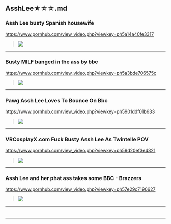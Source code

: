 ## AsshLee★☆☆.md
### Assh Lee busty Spanish housewife
https://www.pornhub.com/view_video.php?viewkey=ph5a14a40fe3317
>![](https://ci.phncdn.com/videos/201711/21/142105242/original/(m=ecuKGgaaaa)(mh=JdSD5h-rZyIrr6yp)11.jpg)
---
### Busty MILF banged in the ass by bbc
https://www.pornhub.com/view_video.php?viewkey=ph5a3bde706575c
>![](https://di.phncdn.com/videos/201712/21/146460372/original/(m=ecuKGgaaaa)(mh=vqENZ8zdZPLhVZ5G)14.jpg)
---
### Pawg Assh Lee Loves To Bounce On Bbc
https://www.pornhub.com/view_video.php?viewkey=ph5901ddf01b633
>![](https://ci.phncdn.com/videos/201704/27/114634161/original/(m=ecuKGgaaaa)(mh=GfiGONXiJXVEGpm8)6.jpg)
---
### VRCosplayX.com Fuck Busty Assh Lee As Twintelle POV
https://www.pornhub.com/view_video.php?viewkey=ph59d20ef3e4321
>![](https://di.phncdn.com/videos/201710/02/135211351/original/(m=qR2PK9SbecuKGgaaaa)(mh=c6xhJA4C90qfbyVW)0.jpg)
---
### Assh Lee and her phat ass takes some BBC - Brazzers
https://www.pornhub.com/view_video.php?viewkey=ph57e29c7190627
>![](https://ci.phncdn.com/videos/201609/21/90234551/original/(m=ecuKGgaaaa)(mh=jNReFOzx-BbHwd92)9.jpg)
---
### 

>![]()
---
